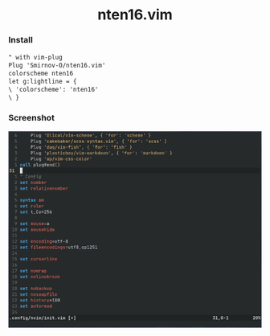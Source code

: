<h1 align="center">nten16.vim</h1>

### Install
~~~vim
" with vim-plug
Plug 'Smirnov-O/nten16.vim'
colorscheme nten16
let g:lightline = {
\ 'colorscheme': 'nten16'
\ }
~~~

### Screenshot
![](screenhot.png)
